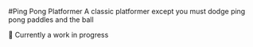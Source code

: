 #Ping Pong Platformer
A classic platformer except you must dodge ping pong paddles and the ball

:construction_worker: Currently a work in progress 
